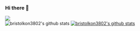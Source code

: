 ### Hi there 👋

<!--
**bristolkon3802/bristolkon3802** is a ✨ _special_ ✨ repository because its `README.md` (this file) appears on your GitHub profile.

Here are some ideas to get you started:

- 🔭 I’m currently working on ...
- 🌱 I’m currently learning ...
- 👯 I’m looking to collaborate on ...
- 🤔 I’m looking for help with ...
- 💬 Ask me about ...
- 📫 How to reach me: ...
- 😄 Pronouns: ...
- ⚡ Fun fact: ...
-->
<a href="#this" target="_blank"><img src="https://img.shields.io/badge/Facebook-1877F2?style=flat-square&logo=Facebook&logoColor=white"/></a>
<br>
![bristolkon3802's github stats](https://github-readme-stats.vercel.app/api?username=bristolkon3802&show_icons=true)
[![bristolkon3802's github stats](https://github-readme-stats.vercel.app/api/top-langs/?username=bristolkon3802&show_icons=true&hide_border=true&title_color=004386&icon_color=004386&layout=compact)](https://github.com/bristolkon3802)
